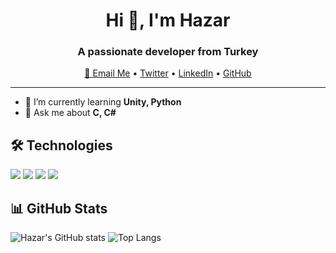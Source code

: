 <h1 align="center">Hi 👋, I'm Hazar</h1>
<h3 align="center">A passionate developer from Turkey</h3>

<p align="center">
  <a href="mailto:hazark41@gmail.com">📧 Email Me</a>
  •
  <a href="https://twitter.com/hazarkoc" target="_blank">Twitter</a>
  •
  <a href="https://linkedin.com/in/hazarkoc" target="_blank">LinkedIn</a>
  •
  <a href="https://github.com/hzrkc" target="_blank">GitHub</a>
</p>

---

- 🌱 I’m currently learning **Unity, Python**
- 💬 Ask me about **C, C#**

## 🛠 Technologies
<p align="left">
  <a href="#"><img src="https://img.shields.io/badge/-C-00599C?logo=c&logoColor=white" /></a>
  <a href="#"><img src="https://img.shields.io/badge/-C%23-239120?logo=c-sharp&logoColor=white" /></a>
  <a href="#"><img src="https://img.shields.io/badge/-Python-3776AB?logo=python&logoColor=white" /></a>
  <a href="#"><img src="https://img.shields.io/badge/-Unity-000000?logo=unity&logoColor=white" /></a>
</p>

## 📊 GitHub Stats
![Hazar's GitHub stats](https://github-readme-stats.vercel.app/api?username=hzrkc&show_icons=true&theme=radical)
![Top Langs](https://github-readme-stats.vercel.app/api/top-langs/?username=hzrkc&layout=compact&theme=radical)
